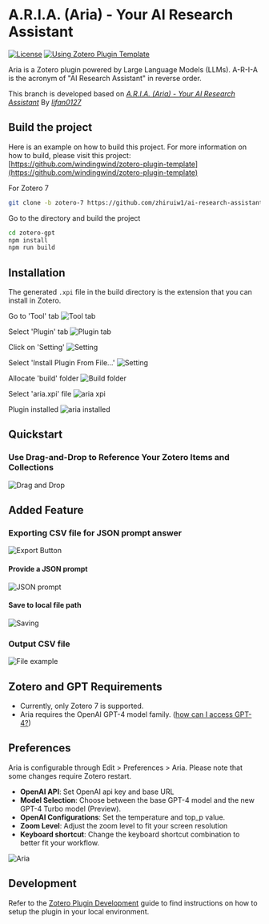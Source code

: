 # A.R.I.A. (Aria) - Your AI Research Assistant

[![License](https://img.shields.io/github/license/lifan0127/ai-research-assistant)](https://github.com/lifan0127/ai-research-assistant/blob/master/LICENSE)
[![Using Zotero Plugin Template](https://img.shields.io/badge/Using-Zotero%20Plugin%20Template-blue?style=flat-square&logo=github)](https://github.com/windingwind/zotero-plugin-template)

Aria is a Zotero plugin powered by Large Language Models (LLMs). A-R-I-A is the acronym of "AI Research Assistant" in reverse order.

This branch is developed based on [_A.R.I.A. (Aria) - Your AI Research Assistant_](https://github.com/lifan0127/ai-research-assistant) By [_lifan0127_](https://github.com/lifan0127)

## Build the project
Here is an example on how to build this project. For more information on how to build, please visit this project: [https://github.com/windingwind/zotero-plugin-template](https://github.com/windingwind/zotero-plugin-template)


For Zotero 7
```bash
git clone -b zotero-7 https://github.com/zhiruiw1/ai-research-assistant/
```
Go to the directory and build the project
```bash
cd zotero-gpt
npm install
npm run build
```

## Installation

The generated `.xpi` file in the build directory is the extension that you can install in Zotero.

Go to 'Tool' tab
![Tool tab](assets/screenshots/Tool_tab.png)

Select 'Plugin' tab
![Plugin tab](assets/screenshots/Plugin-tab.png)

Click on 'Setting'
![Setting](assets/screenshots/Plugin-setting.png)

Select 'Install Plugin From File...'
![Setting](assets/screenshots/install-plugin.png)

Allocate 'build' folder
![Build folder](assets/screenshots/build-folder.png)

Select 'aria.xpi' file
![aria xpi](assets/screenshots/select-file.png)

Plugin installed
![aria installed](assets/screenshots/installed.png)

## Quickstart

### Use Drag-and-Drop to Reference Your Zotero Items and Collections

![Drag and Drop](assets/videos/drag-and-drop.gif)

## Added Feature

### Exporting CSV file for JSON prompt answer

![Export Button](assets/screenshots/export-button.png)

#### Provide a JSON prompt

![JSON prompt](assets/screenshots/JSON-prompt-example.png)

#### Save to local file path

![Saving](assets/screenshots/export-example.png)

### Output CSV file
![File example](assets/screenshots/file-example.png)


## Zotero and GPT Requirements

- Currently, only Zotero 7 is supported.
- Aria requires the OpenAI GPT-4 model family. ([how can I access GPT-4?](https://help.openai.com/en/articles/7102672-how-can-i-access-gpt-4))

## Preferences

Aria is configurable through Edit > Preferences > Aria. Please note that some changes require Zotero restart.

- __OpenAI API__: Set OpenAI api key and base URL
- __Model Selection__: Choose between the base GPT-4 model and the new GPT-4 Turbo model (Preview).
- __OpenAI Configurations__: Set the temperature and top_p value.
- __Zoom Level__: Adjust the zoom level to fit your screen resolution 
- __Keyboard shortcut__: Change the keyboard shortcut combination to better fit your workflow.

![Aria](assets/screenshots/ChatGPT-configs.png)

## Development

Refer to the [Zotero Plugin Development](https://www.zotero.org/support/dev/client_coding/plugin_development) guide to find instructions on how to setup the plugin in your local environment.




